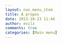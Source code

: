 ```yaml
---
layout: nav_menu_item
title: À propos
date: 2013-10-23 11:44
author: evilz
comments: true
categories: [Main menu]
---
```


